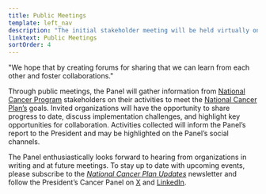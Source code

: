 ```yaml
---
title: Public Meetings
template: left_nav
description: "The initial stakeholder meeting will be held virtually on Thursday, September 7, 2023."
linktext: Public Meetings
sortOrder: 4
---
```


<div class="quote-text">"We hope that by creating forums for sharing that we can learn from each other and foster collaborations."</div>

<div>
<image-with-caption
	className="float-right"
	imagewidth="45%"
	image_src="public-meetings.png"
	image_alt="September 7 2023 NCP Public Meeting"
	image_caption='National Cancer Plan Stakeholder Meeting participants on September 7, 2023'>
</image-with-caption>
</div>

Through public meetings, the Panel will gather information from [National Cancer Program](/about/blogs/national-cancer-program/) stakeholders on their activities to meet the [National Cancer Plan’s](https://nationalcancerplan.cancer.gov/) goals. Invited organizations will have the opportunity to share progress to date, discuss implementation challenges, and highlight key opportunities for collaboration. Activities collected will inform the Panel’s report to the President and may be highlighted on the Panel’s social channels.

The Panel enthusiastically looks forward to hearing from organizations in writing and at future meetings. To stay up to date with upcoming events, please subscribe to the *[National Cancer Plan Updates](https://public.govdelivery.com/accounts/USNIHNCINCP/signup/36870)* newsletter and follow the President’s Cancer Panel on [X](https://twitter.com/PresCancerPanel) and [LinkedIn](https://www.linkedin.com/company/president's-cancer-panel/).
